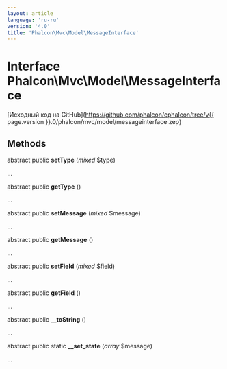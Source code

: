 ```yaml
---
layout: article
language: 'ru-ru'
version: '4.0'
title: 'Phalcon\Mvc\Model\MessageInterface'
---
```

# Interface **Phalcon\Mvc\Model\MessageInterface**

[Исходный код на GitHub](https://github.com/phalcon/cphalcon/tree/v{{ page.version }}.0/phalcon/mvc/model/messageinterface.zep)

## Methods

abstract public **setType** (*mixed* $type)

...

abstract public **getType** ()

...

abstract public **setMessage** (*mixed* $message)

...

abstract public **getMessage** ()

...

abstract public **setField** (*mixed* $field)

...

abstract public **getField** ()

...

abstract public **__toString** ()

...

abstract public static **__set_state** (*array* $message)

...